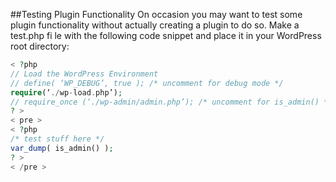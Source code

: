 ##Testing Plugin Functionality
On occasion you may want to test some plugin functionality without actually creating a plugin to do so. Make a test.php fi le with the following code snippet and place
it in your WordPress root directory:
```php
< ?php
// Load the WordPress Environment
// define( ‘WP_DEBUG’, true ); /* uncomment for debug mode */
require(‘./wp-load.php’);
// require_once (‘./wp-admin/admin.php’); /* uncomment for is_admin() */
? >
< pre >
< ?php
/* test stuff here */
var_dump( is_admin() );
? >
< /pre >
```
